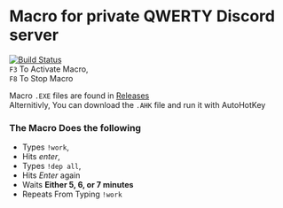 # Macro for private QWERTY Discord server 
[![Build Status](https://travis-ci.org/Kabirkwatra/QWERTY_MACRO_UnbelievaBoat.svg?branch=master)](https://travis-ci.org/Kabirkwatra/QWERTY_MACRO_UnbelievaBoat) <br />
`F3` To Activate Macro, <br />
`F8` To Stop Macro <br />

Macro `.EXE` files are found in [Releases](https://github.com/Kabirkwatra/QWERTY_MACRO_UnbelievaBoat/releases) <br />
Alternitivly, You can download the `.AHK` file and run it with AutoHotKey

### The Macro Does the following <br />
- Types `!work`, <br />
- Hits *enter*, <br />
- Types `!dep all`, <br />
- Hits *Enter* again <br />
- Waits **Either 5, 6, or 7 minutes** <br />
- Repeats From Typing `!work` <br />
